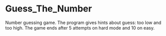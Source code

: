 # Guess_The_Number
Number guessing game. The program gives hints about guess: too low and too high. The game ends after 5 attempts on hard mode and 10 on easy.
